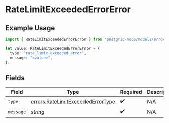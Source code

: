 # RateLimitExceededErrorError

## Example Usage

```typescript
import { RateLimitExceededErrorError } from "postgrid-node/models/errors";

let value: RateLimitExceededErrorError = {
  type: "rate_limit_exceeded_error",
  message: "<value>",
};
```

## Fields

| Field                                                                                  | Type                                                                                   | Required                                                                               | Description                                                                            |
| -------------------------------------------------------------------------------------- | -------------------------------------------------------------------------------------- | -------------------------------------------------------------------------------------- | -------------------------------------------------------------------------------------- |
| `type`                                                                                 | [errors.RateLimitExceededErrorType](../../models/errors/ratelimitexceedederrortype.md) | :heavy_check_mark:                                                                     | N/A                                                                                    |
| `message`                                                                              | *string*                                                                               | :heavy_check_mark:                                                                     | N/A                                                                                    |